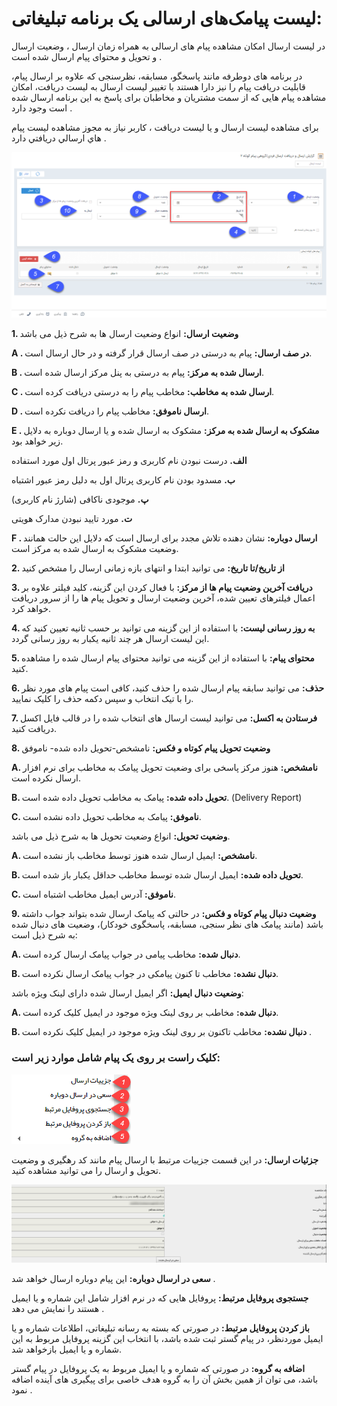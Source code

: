 #  لیست پیامک‌های ارسالی  یک برنامه تبلیغاتی:

در لیست ارسال امکان مشاهده پیام های ارسالی به همراه زمان ارسال ، وضعیت ارسال و تحویل و محتوای پیام ارسال شده است .

 در برنامه های دوطرفه مانند پاسخگو، مسابقه، نظرسنجی که علاوه بر ارسال پیام، قابلیت دریافت پیام را نیز دارا هستند با تغییر لیست ارسال به لیست دریافت، امکان مشاهده پیام هایی که از سمت مشتریان و مخاطبان برای پاسخ به این برنامه ارسال شده است وجود دارد .

برای مشاهده لیست ارسال و یا لیست دریافت ، کاربر نیاز به مجوز مشاهده ليست پيام هاي ارسالي  دريافتي دارد .

![](6.png)

**1. وضعیت ارسال:**  انواع وضعیت ارسال ها به شرح ذیل می باشد

**A . در صف ارسال:** پیام به درستی در صف ارسال قرار گرفته و در حال ارسال است.

**B . ارسال شده به مرکز:** پیام به درستی به پنل مرکز  ارسال شده است.

**C . ارسال شده به مخاطب:** مخاطب پیام را به درستی دریافت کرده است.

**D . ارسال ناموفق:** مخاطب پیام را دریافت نکرده است.

**E . مشکوک به ارسال شده به مرکز:** مشکوک به ارسال شده و یا ارسال دوباره به دلایل زیر خواهد بود.

**الف.** درست نبودن نام کاربری و رمز عبور پرتال اول مورد استفاده

**ب.** مسدود بودن نام کاربری پرتال اول به دلیل رمز عبور اشتباه

**پ.** موجودی ناکافی (شارژ نام کاربری)

**ت.** مورد تایید نبودن مدارک هویتی

**F . ارسال دوباره:** نشان دهنده تلاش مجدد برای ارسال است که دلایل این حالت همانند وضعیت مشکوک به ارسال شده به مرکز است.

**2. از تاریخ/تا تاریخ:** می توانید ابتدا و انتهای بازه زمانی ارسال را مشخص کنید

**3. دریافت آخرین وضعیت پیام ها از مرکز:**  با فعال کردن این گزینه، کلید فیلتر علاوه بر اعمال فیلترهای تعیین شده، آخرین وضعیت ارسال و تحویل  پیام ها را از سرور دریافت خواهد کرد.

**4. به روز رسانی لیست:** با استفاده از این گزینه می توانید بر حسب ثانیه تعیین کنید که این لیست ارسال هر چند ثانیه یکبار به روز رسانی گردد.

**5. محتوای پیام:** با استفاده از این گزینه می توانید محتوای پیام ارسال شده را مشاهده کنید.

**6. حذف:** می توانید سابقه پیام ارسال شده را حذف کنید، کافی است پیام های مورد نظر را با تیک انتخاب و سپس دکمه حذف را کلیک نمایید.

**7. فرستادن به اکسل:** می توانید لیست ارسال های انتخاب شده را در قالب فایل اکسل دریافت کنید.

**8. وضعیت تحویل  پیام کوتاه و فکس:**  نامشخص-تحویل داده شده- ناموفق

**A. نامشخص:** هنوز مرکز پاسخی برای وضعیت تحویل پیامک به مخاطب  برای نرم افزار ارسال نکرده است.

**B. تحویل داده شده:**  پیامک به مخاطب تحویل داده شده است. (Delivery Report)

**C. ناموفق:** پیامک به مخاطب تحویل داده نشده است.

**وضعیت تحویل:** انواع وضعیت تحویل ها به شرح ذیل می باشد.

**A. نامشخص:** ایمیل ارسال شده هنوز توسط مخاطب باز نشده است.

**B. تحویل داده شده:**  ایمیل ارسال شده توسط مخاطب حداقل یکبار باز شده است.

**C. ناموفق:** آدرس ایمیل مخاطب اشتباه است.

**9. وضعیت دنبال پیام کوتاه و فکس:** در حالتی که پیامک ارسال شده بتواند جواب داشته باشد (مانند پیامک های نظر سنجی، مسابقه، پاسخگوی خودکار)، وضعیت های دنبال شده به شرح ذیل است:

**A. دنبال شده:**  مخاطب پیامی در جواب پیامک ارسال کرده است.

**B. دنبال نشده:** مخاطب تا کنون پیامکی در جواب پیامک ارسال نکرده است.

**وضعیت دنبال ایمیل:** اگر ایمیل ارسال شده دارای لینک ویژه باشد:

**A. دنبال شده:** مخاطب بر روی لینک ویژه موجود در ایمیل کلیک کرده است.

**B. دنبال نشده:** مخاطب تاکنون بر روی لینک ویژه موجود در ایمیل کلیک نکرده است .

### کلیک راست بر روی یک پیام شامل موارد زیر است:

![](send2.png)

**جزئیات ارسال:** در این قسمت جزییات مرتبط با ارسال پیام مانند کد رهگیری و وضعیت تحویل و ارسال را می توانید مشاهده کنید.

![](send3.png)

**سعی در ارسال دوباره:** این پیام دوباره ارسال خواهد شد .

**جستجوی پروفایل مرتبط:**  پروفایل هایی که در نرم افزار شامل این شماره و یا ایمیل هستند را نمایش می دهد .

**باز کردن پروفایل مرتبط:** در صورتی که بسته به رسانه تبلیغاتی، اطلاعات شماره و یا ایمیل موردنظر، در پیام گستر ثبت شده باشد، با انتخاب این گزینه پروفایل مربوط به این شماره و یا ایمیل بازخواهد شد.

**اضافه به گروه:** در صورتی که شماره و یا ایمیل مربوط به یک پروفایل در پیام گستر باشد، می توان از همین بخش آن را به گروه هدف خاصی برای پیگیری های آینده اضافه نمود .